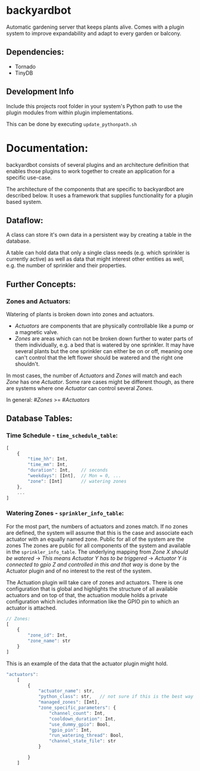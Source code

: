 # backyardbot

Automatic gardening server that keeps plants alive. Comes with a plugin system to improve expandability and adapt to every garden or balcony.


## Dependencies:

- Tornado
- TinyDB


## Development Info

Include this projects root folder in your system's Python path to use the plugin modules from within plugin implementations.

This can be done by executing `update_pythonpath.sh`


# Documentation:

backyardbot consists of several plugins and an architecture definition that enables those plugins to work together to create an application for a specific use-case.

The architecture of the components that are specific to backyardbot are described below. It uses a framework that supplies functionality for a plugin based system.


## Dataflow:

A class can store it's own data in a persistent way by creating a table in the database.

A table can hold data that only a single class needs (e.g. which sprinkler is currently active) as well as data that might interest other entities as well, e.g. the number of sprinkler and their properties.


## Further Concepts:

### Zones and Actuators:

Watering of plants is broken down into zones and actuators.

- *Actuators* are components that are physically controllable like a pump or a magnetic valve.
- *Zones* are areas which can not be broken down further to water parts of them individually, e.g. a bed that is watered by one sprinkler. It may have several plants but the one sprinkler can either be on or off, meaning one can't control that the left flower should be watered and the right one shouldn't.

In most cases, the number of *Actuators* and *Zones* will match and each *Zone* has one *Actuator*. Some rare cases might be different though, as there are systems where one *Actuator* can control several *Zones*.

In general: #*Zones* >= #*Actuators*


## Database Tables:

### Time Schedule - `time_schedule_table`:

```js
[
    {
        "time_hh": Int,
        "time_mm": Int,
        "duration": Int,    // seconds
        "weekdays": [Int],  // Mon = 0, ...
        "zone": [Int]       // watering zones
    },
    ...
]
```


### Watering Zones - `sprinkler_info_table`:

For the most part, the numbers of actuators and zones match. If no zones are defined, the system will assume that this is the case and associate each actuator with an equally named zone.
Public for all of the system are the zones
The zones are public for all components of the system and available in the `sprinkler_info_table`. The underlying mapping from *Zone X should be watered* -> *This means Actuator Y has to be triggered* -> *Actuator Y is connected to gpio Z and controlled in this and that way* is done by the Actuator plugin and of no interest to the rest of the system.

The Actuation plugin will take care of zones and actuators. There is one configuration that is global and highlights the structure of all available actuators and on top of that, the actuation module holds a private configuration which includes information like the GPIO pin to which an actuator is attached.

```js
// Zones:
[
    {
        "zone_id": Int,
        "zone_name": str
    }
]
```


This is an example of the data that the actuator plugin might hold.
```js
"actuators":
    [
        {
            "actuator_name": str,
            "python_class": str,   // not sure if this is the best way (class name)
            "managed_zones": [Int],
            "zone_specific_parameters": {
                "channel_count": Int,
                "cooldown_duration": Int,
                "use_dummy_gpio": Bool,
                "gpio_pin": Int,
                "run_watering_thread": Bool,
                "channel_state_file": str
            }

        }
    ]
```